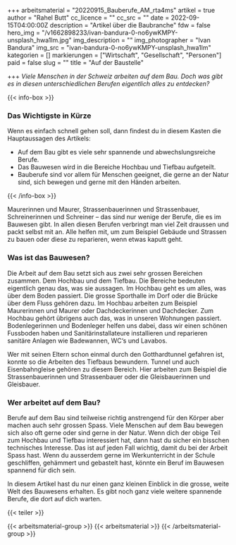 +++
arbeitsmaterial = "20220915_Bauberufe_AM_rta4ms"
artikel = true
author = "Rahel Butt"
cc_licence = ""
cc_src = ""
date = 2022-09-15T04:00:00Z
description = "Artikel über die Baubranche"
fdw = false
hero_img = "/v1662898233/ivan-bandura-0-no6ywKMPY-unsplash_hwa1lm.jpg"
img_description = ""
img_photographer = "Ivan Bandura"
img_src = "ivan-bandura-0-no6ywKMPY-unsplash_hwa1lm"
kategorien = []
markierungen = ["Wirtschaft", "Gesellschaft", "Personen"]
paid = false
slug = ""
title = "Auf der Baustelle"

+++
_Viele Menschen in der Schweiz arbeiten auf dem Bau. Doch was gibt es in diesen unterschiedlichen Berufen eigentlich alles zu entdecken?_

{{< info-box >}} <h3>Das Wichtigste in Kürze</h3>

<p>Wenn es einfach schnell gehen soll, dann findest du in diesem Kasten die Hauptaussagen des Artikels:</p>

<ul>

<li>Auf dem Bau gibt es viele sehr spannende und abwechslungsreiche Berufe.</li>

<li>Das Bauwesen wird in die Bereiche Hochbau und Tiefbau aufgeteilt.</li>

<li>Bauberufe sind vor allem für Menschen geeignet, die gerne an der Natur sind, sich bewegen und gerne mit den Händen arbeiten.</li>

</ul> {{< /info-box >}}

Maurerinnen und Maurer, Strassenbauerinnen und Strassenbauer, Schreinerinnen und Schreiner – das sind nur wenige der Berufe, die es im Bauwesen gibt. In allen diesen Berufen verbringt man viel Zeit draussen und packt selbst mit an. Alle helfen mit, um zum Beispiel Gebäude und Strassen zu bauen oder diese zu reparieren, wenn etwas kaputt geht.

### Was ist das Bauwesen?

Die Arbeit auf dem Bau setzt sich aus zwei sehr grossen Bereichen zusammen. Dem Hochbau und dem Tiefbau. Die Bereiche bedeuten eigentlich genau das, was sie aussagen. Im Hochbau geht es um alles, was über dem Boden passiert. Die grosse Sporthalle im Dorf oder die Brücke über dem Fluss gehören dazu. Im Hochbau arbeiten zum Beispiel Maurerinnen und Maurer oder Dachdeckerinnen und Dachdecker. Zum Hochbau gehört übrigens auch das, was in unseren Wohnungen passiert. Bodenlegerinnen und Bodenleger helfen uns dabei, dass wir einen schönen Fussboden haben und Sanitärinstallateure installieren und reparieren sanitäre Anlagen wie Badewannen, WC‘s und Lavabos.

Wer mit seinen Eltern schon einmal durch den Gotthardtunnel gefahren ist, konnte so die Arbeiten des Tiefbaus bewundern. Tunnel und auch Eisenbahngleise gehören zu diesem Bereich. Hier arbeiten zum Beispiel die Strassenbauerinnen und Strassenbauer oder die Gleisbauerinnen und Gleisbauer.

### Wer arbeitet auf dem Bau?

Berufe auf dem Bau sind teilweise richtig anstrengend für den Körper aber machen auch sehr grossen Spass. Viele Menschen auf dem Bau bewegen sich also oft gerne oder sind gerne in der Natur. Wenn dich der obige Teil zum Hochbau und Tiefbau interessiert hat, dann hast du sicher ein bisschen technisches Interesse. Das ist auf jeden Fall wichtig, damit du bei der Arbeit Spass hast. Wenn du ausserdem gerne im Werkunterricht in der Schule geschliffen, gehämmert und gebastelt hast, könnte ein Beruf im Bauwesen spannend für dich sein.

In diesem Artikel hast du nur einen ganz kleinen Einblick in die grosse, weite Welt des Bauwesens erhalten. Es gibt noch ganz viele weitere spannende Berufe, die dort auf dich warten.

{{< teiler >}}

{{< arbeitsmaterial-group >}} {{< arbeitsmaterial >}} {{< /arbeitsmaterial-group >}}